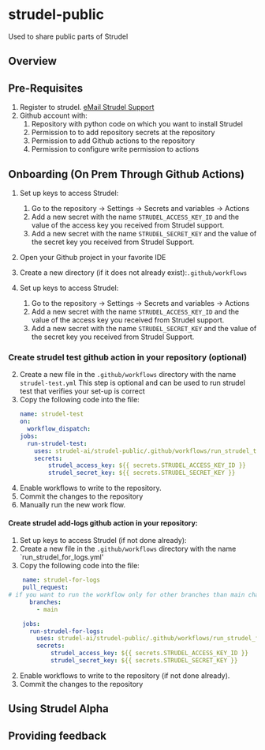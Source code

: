 # strudel-public
Used to share public parts of Strudel 
## Overview 

## Pre-Requisites
1. Register to strudel. <a href="mailto:foo@bar.example.com?subject=Hello%20World&amp;body=put%20body%20">eMail Strudel Support</a>
3. Github account with: 
   1. Repository with python code on which you want to install Strudel 
   2. Permission to  to add repository secrets at the repository
   3. Permission to add Github actions  to the repository
   4. Permission to configure write permission to actions
    

## Onboarding  (On Prem Through Github Actions)
1. Set up keys to access Strudel:
     1. Go to the repository &rarr; Settings &rarr; Secrets and variables  &rarr; Actions 
     3. Add a new secret with the name `STRUDEL_ACCESS_KEY_ID` and the value 
        of the access key you received from Strudel support. 
     4. Add a new secret with the name `STRUDEL_SECRET_KEY` and the value of the 
        secret key you received from Strudel Support. 

2. Open your Github project in your favorite IDE
2. Create a new directory (if it does not already exist):`.github/workflows`
2. Set up keys to access Strudel:
     1. Go to the repository &rarr; Settings &rarr; Secrets and variables  &rarr; Actions 
     3. Add a new secret with the name `STRUDEL_ACCESS_KEY_ID` and the value 
        of the access key you received from Strudel support. 
     4. Add a new secret with the name `STRUDEL_SECRET_KEY` and the value of the 
        secret key you received from Strudel Support. 

### Create strudel test github action in your repository (optional)

2. Create a new file in the `.github/workflows` directory with the name `strudel-test.yml`
This step is optional and can be used to run strudel test 
that verifies your set-up is correct 
2. Copy the following code into the file:
   ```yaml
   name: strudel-test
   on:
     workflow_dispatch:
   jobs:
     run-strudel-test:
       uses: strudel-ai/strudel-public/.github/workflows/run_strudel_test.yml@v0.2.0
       secrets:
           strudel_access_key: ${{ secrets.STRUDEL_ACCESS_KEY_ID }}
           strudel_secret_key: ${{ secrets.STRUDEL_SECRET_KEY }}
   ```
2. Enable workflows to write to the repository. 
2. Commit the changes to the repository
3. Manually run the new work flow. 

#### Create strudel add-logs github action in your repository:
1. Set up keys to access Strudel (if not done already):
2. Create a new file in the `.github/workflows` directory with the name `run_strudel_for_logs.yml'
2. Copy the following code into the file:
```yaml
    name: strudel-for-logs
    pull_request:
# if you want to run the workflow only for other branches than main change the name of the branch 
      branches:
        - main

    jobs:
      run-strudel-for-logs:
        uses: strudel-ai/strudel-public/.github/workflows/run_strudel_for_logs.yml@v0.4.0
        secrets:
            strudel_access_key: ${{ secrets.STRUDEL_ACCESS_KEY_ID }}
            strudel_secret_key: ${{ secrets.STRUDEL_SECRET_KEY }}
```
2. Enable workflows to write to the repository (if not done already). 
2. Commit the changes to the repository 


## Using Strudel Alpha
## Providing feedback 
